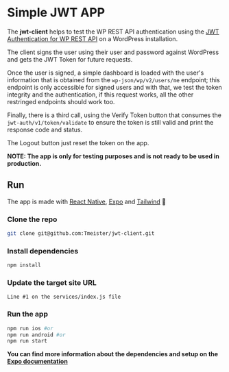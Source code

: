 # Simple JWT APP

The **jwt-client** helps to test the WP REST API authentication using the [JWT Authentication for WP REST API](https://es.wordpress.org/plugins/jwt-authentication-for-wp-rest-api/) on a WordPress installation.

The client signs the user using their user and password against WordPress and gets the JWT Token for future requests.

Once the user is signed, a simple dashboard is loaded with the user's information that is obtained from the `wp-json/wp/v2/users/me` endpoint; this endpoint is only accessible for signed users and with that, we test the token integrity and the authentication, if this request works, all the other restringed endpoints should work too.

Finally, there is a third call, using the Verify Token button that consumes the `jwt-auth/v1/token/validate` to ensure the token is still valid and print the response code and status.

The Logout button just reset the token on the app.

**NOTE: The app is only for testing purposes and is not ready to be used in production.**

## Run

The app is made with [React Native](https://reactnative.dev/), [Expo](https://expo.dev/) and [Tailwind](https://tailwindcss.com/) 🚀

### Clone the repo

```bash
git clone git@github.com:Tmeister/jwt-client.git
```

### Install dependencies

```bash
npm install
```

### Update the target site URL

```text
Line #1 on the services/index.js file
```

### Run the app

```bash
npm run ios #or
npm run android #or
npm run start
```

**You can find more information about the dependencies and setup on the [Expo documentation](https://docs.expo.dev/get-started/installation/)**
